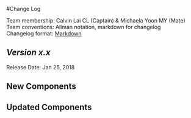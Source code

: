 #Change Log

Team membership:  Calvin Lai CL (Captain) & Michaela Yoon MY (Mate)  
Team conventions: Allman notation, markdown for changelog  
Changelog format: [Markdown](https://github.com/adam-p/markdown-here/wiki/Markdown-Cheatsheet) 

## *Version x.x*

Release Date: Jan 25, 2018

## New Components


    
## Updated Components


